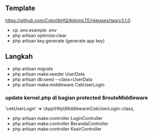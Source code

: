## Template
https://github.com/ColorlibHQ/AdminLTE/releases/tag/v3.1.0

- cp .env.example .env
- php artisan optimize:clear
- php artisan key:generate (generate app key)

## Langkah
- php artisan migrate
- php artisan make:seeder UserData
- php artisan db:seed --class=UserData
- php artisan make:middleware CekUserLogin

### update kernel.php di bagian protected $routeMiddleware
'cekUserLogin' => \App\Http\Middleware\CekUserLogin::class,

- php artisan make:controller LoginController
- php artisan make:controller BerandaController
- php artisan make:controller KasirController
